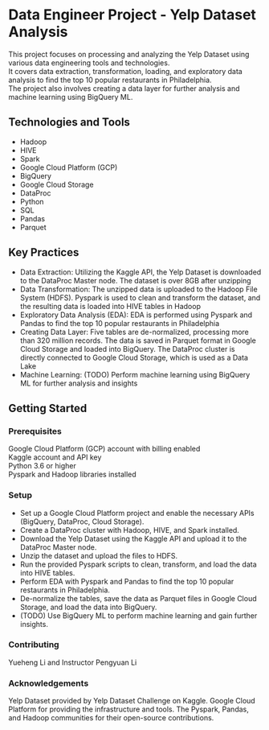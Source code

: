 # Data Engineer Project - Yelp Dataset Analysis

This project focuses on processing and analyzing the Yelp Dataset using various data engineering tools and technologies.<br>
It covers data extraction, transformation, loading, and exploratory data analysis to find the top 10 popular restaurants in Philadelphia.<br>
The project also involves creating a data layer for further analysis and machine learning using BigQuery ML.<br>

## Technologies and Tools

* Hadoop
* HIVE
* Spark
* Google Cloud Platform (GCP)
* BigQuery
* Google Cloud Storage
* DataProc
* Python
* SQL
* Pandas
* Parquet

## Key Practices
* Data Extraction: Utilizing the Kaggle API, the Yelp Dataset is downloaded to the DataProc Master node. The dataset is over 8GB after unzipping<br>  
* Data Transformation: The unzipped data is uploaded to the Hadoop File System (HDFS). Pyspark is used to clean and transform the dataset, and the resulting data is loaded into HIVE tables in Hadoop <br>
* Exploratory Data Analysis (EDA): EDA is performed using Pyspark and Pandas to find the top 10 popular restaurants in Philadelphia <br>
* Creating Data Layer: Five tables are de-normalized, processing more than 320 million records. The data is saved in Parquet format in Google Cloud Storage and loaded into BigQuery. The DataProc cluster is directly connected to Google Cloud Storage, which is used as a Data Lake <br>
* Machine Learning: (TODO) Perform machine learning using BigQuery ML for further analysis and insights <br>

## Getting Started

### Prerequisites
Google Cloud Platform (GCP) account with billing enabled <br>
Kaggle account and API key <br>
Python 3.6 or higher <br>
Pyspark and Hadoop libraries installed <br>

### Setup
* Set up a Google Cloud Platform project and enable the necessary APIs (BigQuery, DataProc, Cloud Storage).
* Create a DataProc cluster with Hadoop, HIVE, and Spark installed.
* Download the Yelp Dataset using the Kaggle API and upload it to the DataProc Master node.
* Unzip the dataset and upload the files to HDFS.
* Run the provided Pyspark scripts to clean, transform, and load the data into HIVE tables.
* Perform EDA with Pyspark and Pandas to find the top 10 popular restaurants in Philadelphia.
* De-normalize the tables, save the data as Parquet files in Google Cloud Storage, and load the data into BigQuery.
* (TODO) Use BigQuery ML to perform machine learning and gain further insights.

### Contributing

Yueheng Li and Instructor Pengyuan Li

### Acknowledgements

Yelp Dataset provided by Yelp Dataset Challenge on Kaggle. 
Google Cloud Platform for providing the infrastructure and tools. 
The Pyspark, Pandas, and Hadoop communities for their open-source contributions. 

